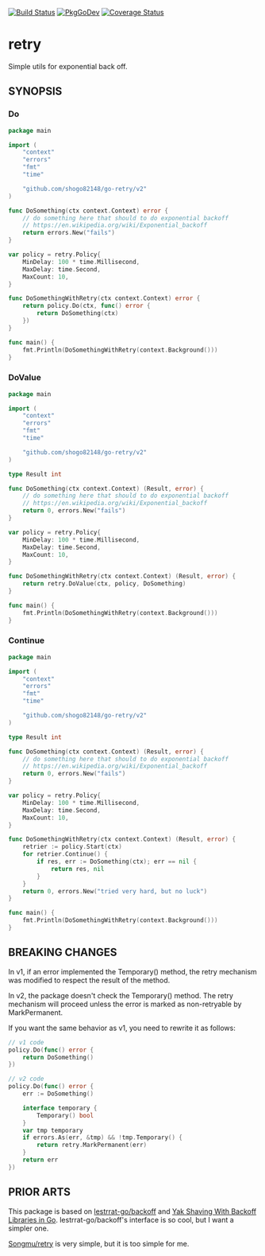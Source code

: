 [![Build Status](https://github.com/shogo82148/go-retry/workflows/Test/badge.svg)](https://github.com/shogo82148/go-retry/actions)
[![PkgGoDev](https://pkg.go.dev/badge/github.com/shogo82148/go-retry/v2)](https://pkg.go.dev/github.com/shogo82148/go-retry/v2)
[![Coverage Status](https://coveralls.io/repos/github/shogo82148/go-retry/badge.svg?branch=main)](https://coveralls.io/github/shogo82148/go-retry?branch=main)

# retry

Simple utils for exponential back off.

## SYNOPSIS

### Do

```go
package main

import (
    "context"
    "errors"
    "fmt"
    "time"

    "github.com/shogo82148/go-retry/v2"
)

func DoSomething(ctx context.Context) error {
    // do something here that should to do exponential backoff
    // https://en.wikipedia.org/wiki/Exponential_backoff
    return errors.New("fails")
}

var policy = retry.Policy{
    MinDelay: 100 * time.Millisecond,
    MaxDelay: time.Second,
    MaxCount: 10,
}

func DoSomethingWithRetry(ctx context.Context) error {
    return policy.Do(ctx, func() error {
        return DoSomething(ctx)
    })
}

func main() {
    fmt.Println(DoSomethingWithRetry(context.Background()))
}
```

### DoValue

```go
package main

import (
    "context"
    "errors"
    "fmt"
    "time"

    "github.com/shogo82148/go-retry/v2"
)

type Result int

func DoSomething(ctx context.Context) (Result, error) {
    // do something here that should to do exponential backoff
    // https://en.wikipedia.org/wiki/Exponential_backoff
    return 0, errors.New("fails")
}

var policy = retry.Policy{
    MinDelay: 100 * time.Millisecond,
    MaxDelay: time.Second,
    MaxCount: 10,
}

func DoSomethingWithRetry(ctx context.Context) (Result, error) {
    return retry.DoValue(ctx, policy, DoSomething)
}

func main() {
    fmt.Println(DoSomethingWithRetry(context.Background()))
}
```

### Continue

```go
package main

import (
    "context"
    "errors"
    "fmt"
    "time"

    "github.com/shogo82148/go-retry/v2"
)

type Result int

func DoSomething(ctx context.Context) (Result, error) {
    // do something here that should to do exponential backoff
    // https://en.wikipedia.org/wiki/Exponential_backoff
    return 0, errors.New("fails")
}

var policy = retry.Policy{
    MinDelay: 100 * time.Millisecond,
    MaxDelay: time.Second,
    MaxCount: 10,
}

func DoSomethingWithRetry(ctx context.Context) (Result, error) {
    retrier := policy.Start(ctx)
    for retrier.Continue() {
        if res, err := DoSomething(ctx); err == nil {
            return res, nil
        }
    }
    return 0, errors.New("tried very hard, but no luck")
}

func main() {
    fmt.Println(DoSomethingWithRetry(context.Background()))
}
```

## BREAKING CHANGES

In v1, if an error implemented the Temporary() method,
the retry mechanism was modified to respect the result of the method.

In v2, the package doesn't check the Temporary() method.
The retry mechanism will proceed unless the error is marked as non-retryable by MarkPermanent.

If you want the same behavior as v1, you need to rewrite it as follows:

```go
// v1 code
policy.Do(func() error {
    return DoSomething()
})

// v2 code
policy.Do(func() error {
    err := DoSomething()

    interface temporary {
        Temporary() bool
    }
    var tmp temporary
    if errors.As(err, &tmp) && !tmp.Temporary() {
        return retry.MarkPermanent(err)
    }
    return err
})
```

## PRIOR ARTS

This package is based on [lestrrat-go/backoff](https://github.com/lestrrat-go/backoff) and [Yak Shaving With Backoff Libraries in Go](https://medium.com/@lestrrat/yak-shaving-with-backoff-libraries-in-go-80240f0aa30c).
lestrrat-go/backoff's interface is so cool, but I want a simpler one.

[Songmu/retry](https://github.com/Songmu/retry) is very simple, but it is too simple for me.
